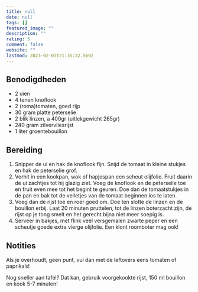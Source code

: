 ```yaml
---
title: null
date: null
tags: []
featured_image: ""
description: ""
rating: 5
comment: false
website: ""
lastmod: 2023-02-07T21:35:32.560Z
---
```


## Benodigdheden

-   2  uien 
-   4  tenen knoflook 
-   2  (roma)tomaten, goed rijp 
-   30 gram  platte peterselie 
-   2  blik linzen, a 400gr (uitlekgewicht 265gr) 
-   240 gram  zilvervliesrijst 
-   1 liter  groentebouillon 

## Bereiding

1.  Snipper de ui en hak de knoflook fijn. Snijd de tomaat in kleine stukjes en hak de peterselie grof. 
2.  Verhit in een kookpan, wok of hapjespan een scheut olijfolie. Fruit daarin de ui zachtjes tot hij glazig ziet. Voeg de knoflook en de peterselie toe en fruit even mee tot het begint te geuren. Doe dan de tomaatstukjes in de pan en bak tot de velletjes van de tomaat beginnen los te laten. 
3.  Voeg dan de rijst toe en roer goed om. Doe ten slotte de linzen en de bouillon erbij. Laat 20 minuten pruttelen, tot de linzen boterzacht zijn, de rijst op je tong smelt en het gerecht bijna niet meer soepig is. 
4.  Serveer in bakjes, met flink veel versgemalen zwarte peper en een scheutje goede extra vierge olijfolie. Een klont roomboter mag ook! 

## Notities

Als je overhoudt, geen punt, vul dan met de leftovers eens tomaten of paprika’s!

Nog sneller aan tafel? Dat kan, gebruik voorgekookte rijst, 150 ml bouillon en kook 5-7 minuten!